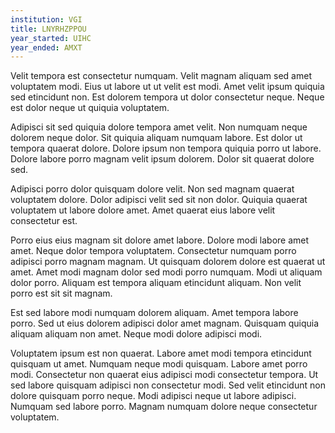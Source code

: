 ```yaml
---
institution: VGI
title: LNYRHZPPOU
year_started: UIHC
year_ended: AMXT
---
```


Velit tempora est consectetur numquam. Velit magnam aliquam sed amet voluptatem modi. Eius ut labore ut ut velit est modi. Amet velit ipsum quiquia sed etincidunt non. Est dolorem tempora ut dolor consectetur neque. Neque est dolor neque ut quiquia voluptatem.

Adipisci sit sed quiquia dolore tempora amet velit. Non numquam neque dolorem neque dolor. Sit quiquia aliquam numquam labore. Est dolor ut tempora quaerat dolore. Dolore ipsum non tempora quiquia porro ut labore. Dolore labore porro magnam velit ipsum dolorem. Dolor sit quaerat dolore sed.

Adipisci porro dolor quisquam dolore velit. Non sed magnam quaerat voluptatem dolore. Dolor adipisci velit sed sit non dolor. Quiquia quaerat voluptatem ut labore dolore amet. Amet quaerat eius labore velit consectetur est.

Porro eius eius magnam sit dolore amet labore. Dolore modi labore amet amet. Neque dolor tempora voluptatem. Consectetur numquam porro adipisci porro magnam magnam. Ut quisquam dolorem dolore est quaerat ut amet. Amet modi magnam dolor sed modi porro numquam. Modi ut aliquam dolor porro. Aliquam est tempora aliquam etincidunt aliquam. Non velit porro est sit sit magnam.

Est sed labore modi numquam dolorem aliquam. Amet tempora labore porro. Sed ut eius dolorem adipisci dolor amet magnam. Quisquam quiquia aliquam aliquam non amet. Neque modi dolore adipisci modi.

Voluptatem ipsum est non quaerat. Labore amet modi tempora etincidunt quisquam ut amet. Numquam neque modi quisquam. Labore amet porro modi. Consectetur non quaerat eius adipisci modi consectetur tempora. Ut sed labore quisquam adipisci non consectetur modi. Sed velit etincidunt non dolore quisquam porro neque. Modi adipisci neque ut labore adipisci. Numquam sed labore porro. Magnam numquam dolore neque consectetur voluptatem.
    